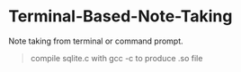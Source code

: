 # Terminal-Based-Note-Taking
Note taking from terminal or command prompt.

> compile sqlite.c with gcc -c to produce .so file
